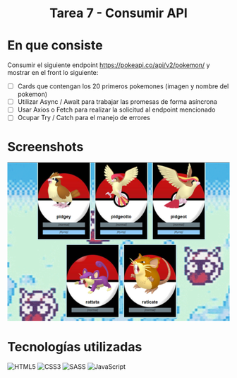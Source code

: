 <div align="center">
      <h1><br/>Tarea 7 - Consumir API</h1>
     </div>

# En que consiste
Consumir el siguiente endpoint https://pokeapi.co/api/v2/pokemon/ y mostrar en 
el front lo siguiente:
 - [ ] Cards que contengan los 20 primeros pokemones (imagen y nombre del pokemon)
 - [ ] Utilizar Async / Await para trabajar las promesas de forma asíncrona
 - [ ] Usar Axios o Fetch para realizar la solicitud al endpoint mencionado
 - [ ] Ocupar Try / Catch para el manejo de errores
# Screenshots
 <img src="./Assets/img/result.png">
 
# Tecnologías utilizadas

 ![HTML5](https://img.shields.io/badge/html5-%23E34F26.svg?style=for-the-badge&logo=html5&logoColor=white) ![CSS3](https://img.shields.io/badge/css3-%231572B6.svg?style=for-the-badge&logo=css3&logoColor=white) ![SASS](https://img.shields.io/badge/SASS-hotpink.svg?style=for-the-badge&logo=SASS&logoColor=white) ![JavaScript](https://img.shields.io/badge/javascript-%23323330.svg?style=for-the-badge&logo=javascript&logoColor=%23F7DF1E)
      

